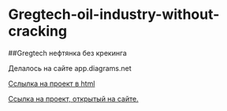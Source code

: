 # Gregtech-oil-industry-without-cracking

##Gregtech нефтянка без крекинга

Делалось на сайте app.diagrams.net

[Cслылка на проект в html](https://blezz-tech.github.io/Gregtech-oil-industry-without-cracking/)

[Ссылка на проект, открытый на сайте.](https://viewer.diagrams.net/?tags=%7B%7D&highlight=0000ff&edit=_blank&layers=1&nav=1&title=%D0%BD%D0%B5%D1%84%D1%82%D1%8F%D0%BD%D0%BA%D0%B0%20%D0%B3%D1%80%D0%B5%D0%B3%D1%82%D0%B5%D1%85.drawio#R7V1tU%2BO4lv41VPV8gLIky5Y%2FQgLDrdk73L29s7Nzv9xKQ2jYThM6pN%2F216%2BdWIp8JNuKLckGi6phOo7tBOvRc97POSGzzz9%2B3SyeH%2F6%2BvluuTnB09%2BOEzE8wRojR%2FH%2FFkZ%2F7I5Sh%2FYGPm8e78qTDgfeP%2F7csD0bl0a%2BPd8uXyonb9Xq1fXyuHrxdPz0tb7eVY4vNZv29etr9elX91OfFx6Vy4P3tYqUe%2FfPxbvuwP4ppFB3euF4%2BfnzgHx3zdz4sbj993Ky%2FPpUfeILJ1e5n%2F%2FbnBb9Zef7Lw%2BJu%2FV06RC5PyGyzXm%2F3%2F%2Fr8Y7ZcFQ%2BXP7f9dVc174ovvlk%2BbU0uWP02v%2FxGfidf%2FvXp6wf258Wv%2Fzn%2F92l5l2%2BL1dcl%2FzOSVX6%2Fi%2Ft1ftv8W29%2Flo8q%2BfJ1zd84fdkt5Hl%2BAqbPORguDu%2Fn%2F%2FpY%2Fn93ow%2F97jKPTs5R8fuCnszRCYt2%2F56fidtvet%2F%2FYr77He3uH%2B9%2B4%2FJI%2BSH5U%2F0A%2F6782P4Z8cO48kXwDhrL4uFH%2BdvfHx63y%2FfPi9vi3e%2F5XsqPPWw%2Fr%2FJXKP%2Fny3az%2FiQQSMo%2FoNwumIr7y8vN12652S5%2FSIfK5f91uf683G5%2B5qeU78YlEsutGrPy9fcD8BEpjz1ImOfnLcq99lHc%2BQC3%2FB8l4o5AH65F37PJotKoYVGzKwU08r%2F3v%2FfAupSW%2FJwvvHwC3f1O%2BcHz6j3FVUwCE1EA9FyLlHz5tjo4zNar9SY%2F8rR%2BWhZ%2F%2FeNqBQ4tVo8fn%2FKXtzkolvnxiwIMjzm7nZdvfH68uys%2BRou%2FKkIlwFHxuvySeohagCQBkFQRmUY%2BEZnUItKIxghuIUNTVq2%2FUQHtuQRnwVf571ktN%2BlorA9fFXe%2FWnx%2BXBULd71cfVsWsKuiiGBXqAFExjSw8UtkaT%2FY4CYiq5F%2BUYVmSn4aYplx5GqZcVRd5zTRrLOOHhJX68x6rnPTrtatMxdPu%2BN4r6DgY1Wf%2Bg8VUm%2F%2FEXuJeSHJMv7uMMDyxR8I64CFfQILEw2ywAO%2B%2Fbr5tnu%2BxQNcPt2dF%2BZPIfxXi5eXx9vqA1Zle9vjRmx32%2Fyv%2BZ%2FiqjPKX%2F4lPjJ%2FMf9R3nL%2F6id%2F9eNxK12Wv%2FpLeudwUfHip%2FSluD5zt7xffN1hbLX4sFxdCNuq7oT15m65AdpQVWva2WOzWZIch6KX9dfN7bJdRdguNh%2BX23bTanlXMUBVTEqYoxrI8WOb5WqxffxWNVt1OCw%2F4R%2Frx52qUUL%2BFNEq5iOI5f0fXl4m25HgTgTeCIEb7Z%2BMcqMcrouf0mnPxQkvys4RT6bHZorbN1Pb%2FjHfMQL5qTn0D9tM3mTSnqvZZiqOFcyjD6TQc2QGQF7wnga8V25kDc20Vukw9tHEXfXLi2OVjfpP6qBs2POvGOkbsS%2BrFyq2man%2B4cyAIarhe43fu3%2FmOwr142kASl%2BiMRoTnyofYpkqlXLy5E9ivdk%2BrD%2Bunxary8NRwOqHc%2F5jvX4uD%2F7vcrv9WT7fxdfturoqPfSroxZUEkmE3N8TrbByoqCR1FBi8QVoFVnHyaJ6RadGwCBg5tIIgGt%2FR6tShWhcFkaucDM5gFiNHMA0Z5pZFNm63%2BUf%2BZ%2F%2Ft4GISvbI5mi%2Bv6%2Fg3LbQSKowIabeEGdCgzPo4Ear1vhEhhp41dA96NydNfDbW5L%2F50XnZqPSuTFtU5WNde6oeqcMSuHBbcxYFzk90sasynJjuKsQ5BsASfA%2FbAYXJmiF9W5vdzK8O9x54L8N7mRcNibEO8WW4B6nfeFe84WB3UFhygA8H1fP57kPTjUTauAKtea90eyljvvCWOcV79R4jprllm%2BvDvc%2BjGXLAURmUcctFwP%2FUAb3rmOvTmqgOzmSHzUIb8F3FxnzSj38xuIoGdXeIMBTmaDoLJJ%2BcEfhBG4bJ9lZJv2wIUSVG9GTWlDqPKtxHcTOkT4myVLCLJEpA%2BXwStpoo3j1j%2BXmMV%2BbIkNpd7D71uTi6LXvTcbs7M0MuI5iz1IMe9wwPoJmx26OWiS%2FNoAKLxHMtTkWkhgDpDdLIVviAnz9JPUgLlDEaesYD%2F5r99nf3xfLaE2A2TJo0thw4zny%2BiuQTGD2GvTDWoI%2BBdBnabNRD89PfWyVVBfEnpKgkIz9DFe2R6FBNzrq8hf2FCjT2BjfTiMVTwwqOsYaE6uKp9TQ7j9aIKVZ0650JZASZVe9dnFDchu%2FJqhWt89x20bXyync4jC3pRq271HjFMPI1DtnvP36pcFryieKeoVd9k%2BGpIz1c21m8zHpQfbi0NF0Ysgx0ElQpCud8JoGk%2BpqJ4Z39ydJW8qzJ8%2FLAL6TdFymKcEQtF2d%2FiTpJvztyee0gWXeQkLXbEby%2F%2FQ7rRX9PSQmG05i1lh%2FIKkLid1wLGgp8PEh5MqQTOFXZi2WJLyAF905VnKZKiAkbJXYrkrvt7yvOlq7XZw1XnaoJ%2F9MCnUhJVGuZl%2B171BimPdkbUvEtHFLTCGVuGGH%2BEBtbOovcZtLnCiljVkzhysXIC%2FuQE0hbVGKsi9j39t%2BiWQ0XngyF2trZVGGvZuLxSIPbC4qSozOXNSp%2Fgiq6PZKsK0mznTKM%2FaXZuk6z9iU3tJxJRojKHBjrtYfnwYG%2FMqeLULeLUtC8%2FsbFdCvuO4qptUnPHjdFcOaR07e0iOnYyt1Y2PpbjAuAhfBxO4ETowrRcbVjoCoWSLdCJwAH0SSmRG4v0oR4U6fsHGGLkqk23Nf9FB6TP3giJrWm%2FTcDdkuRyqOGU4pSzD3EnNIk457I4Pd1eCNLDkOM6BEcW3MrRswUWV22FYWfB5HbA9Tq6Dv9oD6jGH8pzeOq%2F5vVzhWczYCjr3iOHHju2vlYwp1FVs4BpXiSUtGIDyfJl74W42FBtz7xb2nWOhrwX1CfeA%2BDebA0Lj3pbcA15eSbjIW3CMvuNf46QPufeI%2BNfUBTQT3qY92BigL%2Bv3Qduo4YvPQvOQNnBzDL6jZQ8PPNJ3WM%2Fx8SH2m1n1d4%2Fc38ZFpGXX98d%2Ftiwl%2BUSDupsu9l%2BgdA9aSLnrntzk5003FCOE7QSs9SAQbkggzNdX9hO8o4JIEpk4aJzfD7IDeuc3WMzQs1Kd0bdTTAe%2FH5A3p90Zrq3%2BHefym%2BUgja56AYDOprhG7GEQ6fPfzQLg5kbhU0V67QtjQNap3TWl0JvZuWd%2B9b5rjqb6bGaf0udFKVUjDXD3ce15EzQcBvYlFzd4AAkvKjzwfRV7cxfxTJ2y%2FOWnyZrxRUEyc7JSj8Q3wR1oy%2B1nU73xRG%2BwY383VXAHfzvHtKMvJMr7dwA%2BT4B4bFn6YYD%2BKCMawmsVRHS0EMmopo1W0fuQj7yjXZwLyTeyAsjuzaZ9cH1sGe9oySKmRdZRBevSWieBULi9bJg66eNOW6TCGw4uAGceYH9%2F6O%2FOhvjN9IW8mz02fl9OJD9W6F5aaOL2bJdfJL7Y6QhV%2FS5hMZKGrFOYpbm1NpdxVCSOk8dJPjqqtNmrtQdWZIVUjrqG7VmxgjJVBIFrSa1hNV2W3LhUUKmNeI%2FY9Zeel2RvGPn%2FcUB%2BZSTNu%2BUDDvW6Co3ez69iWEoGieIJtJRPQoS8lGgWAaBQAZykrWazFwfm8BgHYnh6JkixA4MAqg0EA0aACNojB7iItM%2B0hjmI3fqpjJVEKegRkLXniyvk%2BBvJm%2BoG8hSWdMxap4a34GkXWDOBsii2RIXFlunRLv7KrxqdCJJ%2BK3Okss%2BVNuV56SKQd34ofxtRKS868iqooiKqmsTKvo8Op6QAarps6b0EMnByp4VRZTZIuq%2Bp2htm%2BvifZMD%2Fth4N3ZUJ71VMHINiG1XRYVPuecFRr33evZn7m4cRhr05nr3oq609gebNhy7nWvuGmw6x971VPmaBZUIKdVKqKmRftDhsOyIEdNkideYG8iAvNlMLC8o4lazutWuHohM3CSCqr1jhTrXG%2F9a5iBEWl5m%2B%2Fxi%2FPiyeTVa4tWd6FIWIlPaZTYkz9h5S3yf%2F8%2FReW8mVu3lS1dArhI2AxHHzSkFPuJPAg0kMMWt2MpOcCjIGTZs1LOd9PvkhUS3fFgvcSaju6k33WlzuZuY9hNETlBX%2FtvwGntUHkoZs2DzE%2Bo6S62ho%2FtFgcmbpgFrZF6soCdbmhLmRMXb6609XUv46n9YJ4aH6JKf8da6hqCpRU44Qcjo%2BQJo9HISg33TcMOmnc39%2Fe7oohLHQNkGsmhPfMsiuNmGZusHHN%2B4FDHmJDR5l6I%2BBXIIb9NY7V%2BwjstUWb9T74BxIvnQmRrq%2BTJTM3X%2BNZ8f7pjj2FAyXn0zpl0LBkBJi07vnXny2bgP6UumlrWMe%2FEMUW%2BXe47kdH8W8HGu0c%2FXDZ%2F8i4aB%2BNqwNSAkuAoHfFlKGTmkpQbx2QkCb7yqbvL7uqsNqBF1WfIJOczCINUHI7H65iJcuOiiOBGzlJ7u%2BzzBV3wt6%2BWu6M%2FXKnzos8Qu70PoBJkJcBzY1LEYU9VDvTnAJXeCPHNIdDZoSbvicImzp6cOSm4Ovo7Hg4%2FcVLsB%2FXu3bsiNlzSWDOJmZIwKAY0RTjZF5lIRd9A0xt7mJHeKoNNdb2sSlVeGr%2Fm2VnWXVIIWH5Ifmnm1yEOcvcceKvAaqa3fva5dxsRvL%2FtDuhtstRWxPgqibg0iROTTeJsc%2Byr6kL24h1VgIpnM%2FpqBKbpvAbt7RXghcw1HI%2BLP70kq3FqWHSKqyDWKVxwi2K3Ww577noPrztqSaSdXD1UO7MEZkQVHKB7x3kWNJiY%2B4UKsZfSMdt1QLubkakD09tVcdjNsEkR9ghiekaJOgUNuj9tDfTwyCwOsWZHh%2F6z%2FQwdQDw4R8jUeph%2F%2FTEsHKofTiIoW%2FLY2IJCxma5wmjMdbuirvFy4P4O7tvBITNG0WMo8V6ChSDuEVPhuejyEu%2BJta3ijjH1ciScH%2FZbrqYXjNbPScIDk0Xu6kUFLhtY51K4bnpIn7bEa8uDW5dukaM07kEY4xE1SDQP51acR7GMOsKN97WtSuRqP6J1640NLgSR%2BgRNIe9dZcgdFsb684gBZc6arg%2BtEuw9XzqJQOS6KKQnQWWu7BU626SHPmEEFmsnUZnUUTaJFvxCg4hO4i7eGcoCIHHb%2BhppJl5SF0Ubo5EzsHQupJubEoLsCOdsyFq8BtnLdu25XxX21aXozdxe75BNPfYeoSYbj1iOqHWeE%2F1s0X41IcAieEgMY4iXIQIZM%2BWURqaK%2FyoI0TDazaTopCUb4xqso6Ft2gX%2BMmiceVLKUnFV1cOk4qpkuei7y%2Bg0yHc9RcgzbmbJZ9U1%2BMNc9kACcxczzTgQDeebZWyItCVCpmmTrU27hd02aa22uNBTR8eT%2F1XysoKcXxfD3xVsuHFlRStT6UTcNslF8rJUyZW4W5optXUK63GSHn0HjTGruz1Wti5j6ZpXCbC7eqhNc24zk6v1TTbrnCjaWI0CNYDZqUzE09toA%2FOaO5adTT3FsGqd%2BqlxyvpX8WOsiZlYS6J8UuecSey73jppV7%2Bi9OqJSjDyn%2BUDS%2F%2FlQaPKVXlv65GBWq11uR%2FbsUFTnTCiVw6G3CidSdiNyaDLX4TSj0wGX9OfZissd2RnFl8LjmBsEJOrDw%2BGEUZ5Nc4pigYikUo01CUbjKMu3ZIsZq3%2BLYIqGluo8OUAjGpysDU8KS2ZdAFHcGQn3GtOfQMKRlglhTADBHwlau0efQFrngWqzxb0ONOUzsn5bCl4xIS6zTIQZo6G%2Bh3bpMTGcFntLK0mW4eIKYqecIhNRbJM5m8ftdEr9wPJZxSez9U6tCNHhuHEn2xrhh1IEl9R9ay4rBHzIe5zIKVU3Qiur%2B3buUYg5m5AfPxcXGI9ailTWHrFa4EtiYufghnqy0DWbWLdN8aBTbFmc4oiuoUUFmERxr7x6EIrxnrjHmBLOIDUyPJLXdZwsSORqe0Y5NjgpFiT19VrWqpjncKeqAi44jGhvabPUHVDh9TE4BuWpzHxnn5Y50LHTWLP%2BV87CNUF%2FDaNBZLSnw%2FqoGND5xjnoPq3GqB1RMcmdaNlhR4pVjmRf%2BrmYh9JYl6WdrKE9KJvWJVTPAEFUE4oIt3VxluQDrivVQCJVoW4dQ4eyEdR8U%2BwsAiJbjFhIUXYC8uZ157GhBrG7HGNdC%2BxsMq%2BTbEcFy6veSuALaBwYaR9crjfrktOMQ%2BhoYEHofRizJlmI4HAYg1zRACAD0D0Lo12o%2BTyCCcVOcwOLgIXkG%2B%2FdBQ4n0TxgIlGoKaQ0OCWg9q9nTz6yZX2awhm0uhHiYFeWg1%2BDiO6i4vM3fEdL22mTvuEiRp%2FfSm4pH0XvWMScFmefYSPUQg2QVvxRsp%2FXn3oEmkiCGWfJiRknW7%2F9JvETowQSzWFAB6HtiUaKLLVsfN9qkkgcWnZ9WjzfWlfmFklrztchqYkrxA6eDUlNQXNdtBl0xHSImMRMrcdaacU53BHnDYn%2BZAmVOimUpHdCk0DmHYX0I2wjBTcYAUTelcB7oAMTtUZ6qFuROkaf1wLzsYiyXqKjWvPUhEUla18%2FG%2Bq0MRGir62lzj9ze5qI%2FePf8yLuD4AYgYsTocQLJQfu7GXk%2BNk5A5S4zFXk8d9746FD%2BqRlckTdwF715KChOtiJwOKca1X3D27vcb%2FEts6W4TcD0oDWQw1pCa1%2BRkjEJWipvE0tQ0KwWjsWSlAHSmbYUVLRc4ykpJNa0zSvVKqOoq9cnOzliiTSodv5Sy4ZFylSDPN6xlpboB5NirqcdC5rAjQjLOdDee8eSakEDebtrWAbXlAleE5Ng50aQEgvl7MoOZh3omY0SmOiPSqycrx2igN4N67qiYgXJSqenOInbSYSBAD8bkPGjQAmgcM0URnK%2BUlCl0xonF4AJX5dzYLWNmcrSq2hvozTOp335DJDFgWORXgdSX22YizC20exHNFOudVNZVdZxUAgBy0Nze%2FFo%2F5eFpMsWJtojU9idq0wiczbQVPQSDRmDX4MmMJ4JTNxO3%2Blb28nnLppW9sY%2FKXuGCHy29NjrUK%2BlPqfR1RLjNykfRQs33TK8mDdId0yuctya6k7a5k9yxK%2B3faLc5t%2B5ccTUKtbAxcvtWgxwwvxJrGlB6DtzS%2BhS53hj4fXG9X91yrWerCa4x0bmNva5xvkKT16LcBOcz48YRXG0eS3A%2Bq%2FfL9u5MPLsms5ub63G1GvYTtNbO7PYaI8JRiBE52exiCxts9pEVU0Uas8RmG%2FIs0hVByOUPct1EVLEpDhcynjA6AdoAOkKs8QyixC9tBE%2BLI9pAhrQhmmIOHSjhHVdMRwYrLXa9zAwWD9Y7q11Wvc1vmqiAfkNHoN%2BExhdDVwZHbnzCGiYioKSQSylfjXf4WNAANttS0Rxs1tMHevJP%2FzL0ZrEj%2B99FD0RQHDMJ4RMbGNfMq%2BzhAdFAB7bpwLzT8Eha7VMIzqx5Mo5yAeIGnmMt2aGjT4rxiEq9%2FRhlUbV3Pi6i8psApBCYxsz3TGD1NVnGyWXp0cllILTcUICgLS5QGyt0qtWq%2FeLvaj5XrWyeH9t4uPZZDZYWlxqJ77p9YmNXEOAtSHWFXrq0OHcBMhzkuhu5jsz7a45MzUeu1XyZ%2BeYKC2pLryQ2HZVUdSM9k6hd%2FffsJBfADzxhPnDuxNXcBsEZg9UgGIxmdzVsLoGeWR%2FlXOKJ92HFTvrjK2VLnbbl1wZRWHT4UCMOoUY32lZxmpm2hcfV21N8c2eD0kHHKtANZLgGGx71qSwGwZThY3mYBSZwwwSm9R25%2BT0yJuifj9yt%2FPFVMYRfHUJhDp0O4Zk5XJvnSHJoy4U4aovg%2BakRfsp0N1Hd46A8Mrji6yEMcpqoJisfpRoIO6u%2BEdMbnOk8cvk24oHkAotnNkFXx6eGheF9v8J0MY2jrsnn1BmmSUg%2Bd6PQ8fkcBpM88LgUOhKs%2FcEhMY6ciUNjbC6EW8Yzt13gyMnJH6xH3VIjIE%2FRuGSbGxkmAr3jcUpwAh2DaTEFCBDYqmF4CFAcZJYbmWXcd4SNRWaBbBUU%2BWjkKh6UM%2BNQ7vBVpmKd7l40CKcGq85l4yfxsXJv2mgK1Ag70FHTjkzuemLHIQWiMOuvrqxTY2ZKjfyezpMZojQ6i6QfXAEji7OiEaX4YdX7W0p0SMHAHeaFfuOgAAyNckeNxxSAZcCLxpJoCCC3nh%2FHbVW40B0Ye9kpweM39E7JRtJgN4UxlqQFsTFUb469II59TDrnJUcB4kNB3FXFcYB4%2BXyToNUPDXGudowN4l7mRIjn5GTMs9V50VdKbsdVW4xbqfKyPRTMbw2Zx6FgSU3b31bfsLtasTidPFW68Q3zJLN2qowT21TZExL9B0E3TzqMJTetPPBZ7RbdYQS0vf7RcgmtPGZRHhrMC3gDB5pyIBTISHh82zrKustd4xlEEyZBN%2FpibDoZcTTd4qDbCXF57FZhpMFiGRqBaBwWS5Y2A7D1grTFJs9Q4%2FmuAB5ajw0McExH1pMgrpnuWj%2FMWlPA0lPjKrKjpje8IwUNew9Sr62M1p0OFgeCcGSIGnf1H50h2n%2Faav1E%2B5v8XhfX2BKP3PzT0o1mNyeHYTLBrDSviDKiNK8DiTANvjU3lEZN8y4xHRmlWZhP1LkPk3BdNUw2ePNJiEgZpTd8HyYLg8u6tqGpWfBeGHIOluHb0CggGr4NTRIaybsxsKmx%2FpzQkQkbC%2FozauIVwzaowoKfVYjlOOW29osMptwiDQ35sdczXbm%2Fjm5g8qdFugmJkm7ohi%2BZAd1g23TTLWTC0mo%2FFdbisG67wFVSWNSbDVv7NvS%2F0Xw%2FqUcQ50WVSo%2FqDtg9S8ekQYVftvVpIYBUdaHstTVXcZelk4ScXUdsiw3ZFhHrngQ7bJu1sS1MuDj6AoSYF37Gr4Sfz%2BfVPMkGTiYVZoZcPQ9c3ZerGWipoc2o9MzVoQukI642zqhMxlFfcYg3cOolLR1iWi5wxbwOEz7zZzpDp1JDEFr1BGi9BXW0uf%2Bd9vAihBBZsxdBm3jp0ItQ3%2FfSGHnEqGmg6Ccpe6jkjJJ8D0TSW3IthNq5%2FfJI2NV%2Bx8FgRzSwAz70gsPdJaHgCIpu3eAcV3DEf8zZp7%2F91%2Fff5z%2F%2FeX71Z%2FLlX%2BffTjWNsqCXM5U4jDdBtaOt7aJAnlORTLo%2Buk1FSqCtYRy2d4YCjRlSoIBUV14gwlZjmHfXy1%2BmueKaLjC6MXI2Fvy3L3%2F89unzf5Mv6OrP07%2F%2B%2FZ5%2Bu%2FzAF3zC%2BvrxU3DO6ImzOTi8k%2FB45uBgOEOeZvjMbHazZgo0HHWTpPBelnp0YASqr5OWJh2IpX0vQHYNFu2GDc5QR%2B3sTJ2hDsYsdAN4DEyaJGsxsKOINl1QxauGB2B%2FT9iZzJQFlDtRDO5UwwHteyh%2FuVkXqsXh9FxVePj7%2Bm5ZnPH%2F)

